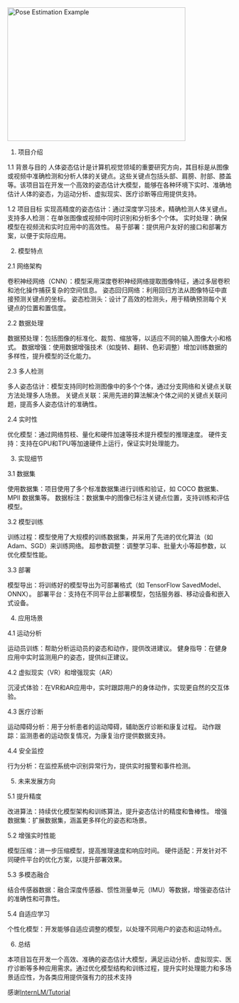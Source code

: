 <img src="https://th.bing.com/th/id/R.e453216dae8d6ce8f21353996655d3fb?rik=DqzVDkx0KZOy%2bw&pid=ImgRaw&r=0" alt="Pose Estimation Example" width="400" height="300">

1. 项目介绍

1.1 背景与目的
人体姿态估计是计算机视觉领域的重要研究方向，其目标是从图像或视频中准确检测和分析人体的关键点。这些关键点包括头部、肩膀、肘部、膝盖等。该项目旨在开发一个高效的姿态估计大模型，能够在各种环境下实时、准确地估计人体的姿态，为运动分析、虚拟现实、医疗诊断等应用提供支持。

1.2 项目目标
实现高精度的姿态估计：通过深度学习技术，精确检测人体关键点。
支持多人检测：在单张图像或视频中同时识别和分析多个个体。
实时处理：确保模型在视频流和实时应用中的高效性。
易于部署：提供用户友好的接口和部署方案，以便于实际应用。

2. 模型特点
   
2.1 网络架构
   
卷积神经网络（CNN）：模型采用深度卷积神经网络提取图像特征，通过多层卷积和池化操作捕获复杂的空间信息。
姿态回归网络：利用回归方法从图像特征中直接预测关键点的坐标。
姿态检测头：设计了高效的检测头，用于精确预测每个关键点的位置和置信度。

2.2 数据处理

数据预处理：包括图像的标准化、裁剪、缩放等，以适应不同的输入图像大小和格式。
数据增强：使用数据增强技术（如旋转、翻转、色彩调整）增加训练数据的多样性，提升模型的泛化能力。

2.3 多人检测

多人姿态估计：模型支持同时检测图像中的多个个体，通过分支网络和关键点关联方法处理多人场景。
关键点关联：采用先进的算法解决个体之间的关键点关联问题，提高多人姿态估计的准确性。

2.4 实时性

优化模型：通过网络剪枝、量化和硬件加速等技术提升模型的推理速度。
硬件支持：支持在GPU和TPU等加速硬件上运行，保证实时处理能力。

3. 实现细节
   
3.1 数据集

使用数据集：项目使用了多个标准数据集进行训练和验证，如 COCO 数据集、MPII 数据集等。
数据标注：数据集中的图像已标注关键点位置，支持训练和评估模型。

3.2 模型训练

训练过程：模型使用了大规模的训练数据集，并采用了先进的优化算法（如 Adam、SGD）来训练网络。
超参数调整：调整学习率、批量大小等超参数，以优化模型性能。

3.3 部署

模型导出：将训练好的模型导出为可部署格式（如 TensorFlow SavedModel、ONNX）。
部署平台：支持在不同平台上部署模型，包括服务器、移动设备和嵌入式设备。

4. 应用场景
   
4.1 运动分析

运动员训练：帮助分析运动员的姿态和动作，提供改进建议。
健身指导：在健身应用中实时监测用户的姿态，提供纠正建议。

4.2 虚拟现实（VR）和增强现实（AR）

沉浸式体验：在VR和AR应用中，实时跟踪用户的身体动作，实现更自然的交互体验。

4.3 医疗诊断

运动障碍分析：用于分析患者的运动障碍，辅助医疗诊断和康复过程。
动作跟踪：监测患者的运动恢复情况，为康复治疗提供数据支持。

4.4 安全监控

行为分析：在监控系统中识别异常行为，提供实时报警和事件检测。

5. 未来发展方向
   
5.1 提升精度

改进算法：持续优化模型架构和训练算法，提升姿态估计的精度和鲁棒性。
增强数据集：扩展数据集，涵盖更多样化的姿态和场景。

5.2 增强实时性能

模型压缩：进一步压缩模型，提高推理速度和响应时间。
硬件适配：开发针对不同硬件平台的优化方案，以提升部署效果。

5.3 多模态融合

结合传感器数据：融合深度传感器、惯性测量单元（IMU）等数据，增强姿态估计的准确性和可靠性。

5.4 自适应学习

个性化模型：开发能够自适应调整的模型，以处理不同用户的姿态和运动特点。

6. 总结
   
本项目旨在开发一个高效、准确的姿态估计大模型，满足运动分析、虚拟现实、医疗诊断等多种应用需求。通过优化模型结构和训练过程，提升实时处理能力和多场景适应性，为各类应用提供强有力的技术支持

感谢[InternLM/Tutorial](https://github.com/InternLM/Tutorial)
